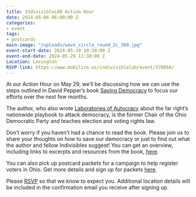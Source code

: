 ```yaml
---
title: IndivisibleLAB Action Hour
date: 2024-05-06 06:00:00 Z
categories:
- event
tags:
- postcards
main-image: "/uploads/wave_circle_round_2c_360.jpg"
event-start-date: 2024-05-29 10:30:00 Z
event-end-date: 2024-05-29 11:30:00 Z
Location: Lexington
RSVP-link: https://www.mobilize.us/indivisiblelab/event/570058/
---
```


At our Action Hour on May 29, we’ll be discussing how we can use the steps outlined in David Pepper’s book [Saving Democracy](https://bookshop.org/p/books/saving-democracy-a-user-s-manual-for-every-american-david-pepper/20075262) to focus our efforts over the next few months. 

The author, who also wrote [Laboratories of Autocracy](https://www.goodreads.com/book/show/59359827-laboratories-of-autocracy) about the far right’s nationwide playbook to attack democracy, is the former Chair of the Ohio Democratic Party and teaches election and voting rights law.

Don’t worry if you haven’t had a chance to read the book. Please join us to share your thoughts on how to save our democracy or just to find out what the author and fellow Indivisibles suggest! You can get an overview, including links to excerpts and resources from the book, [here](https://docs.google.com/document/d/1_v4hn1g3pl2C79bQmdFOB6WUaKLahamxstFqnN60MVM/edit?usp=sharing).

You can also pick up postcard packets for a campaign to help register voters in Ohio. Get more details and sign up for packets [here](https://docs.google.com/forms/d/e/1FAIpQLSdSOrKmKHGNoV3rk5bHuDXga7L9DaL-OrcIkffB0mzSrcLGRg/viewform).

Please [RSVP](https://www.mobilize.us/indivisiblelab/event/570058/) so that we know to expect you. Additional location details will be included in the confirmation email you receive after signing up.